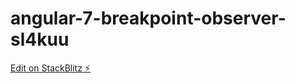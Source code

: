 # angular-7-breakpoint-observer-sl4kuu

[Edit on StackBlitz ⚡️](https://stackblitz.com/edit/angular-7-breakpoint-observer-sl4kuu)